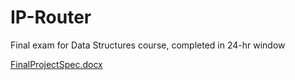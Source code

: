 # IP-Router
Final exam for Data Structures course, completed in 24-hr window

[FinalProjectSpec.docx](https://github.com/jmcaplan/IP-Router/files/7150284/FinalProjectSpec.docx)

